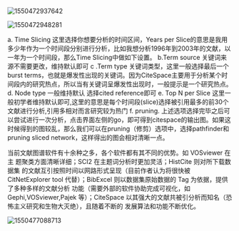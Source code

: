 ![1550472937642](C:\Users\zzz\AppData\Roaming\Typora\typora-user-images\1550472937642.png)

![1550472948281](C:\Users\zzz\AppData\Roaming\Typora\typora-user-images\1550472948281.png)

a. Time Slicing 这里选择你想要分析的时间区间，Years per Slice的意思是我用多少年作为一个时间段分别进行分析，比如我想分析1996年到2003年的文献，以一年为一个时间段，那么Time Slicing中做如下设置。
b.Term source 关键词来源不需要更改，维持默认即可
c .Term type 关键词类型，这里一般选择最后一个burst terms，也就是爆发性出现的关键词。因为CiteSpace主要用于分析某个时间段内的研究热点，所以当有关键词呈爆发性出现时，一般提示是一个研究热点。
d. Node type 一般维持默认 选择cited reference即可
e. Top N per Slice 这里一般初学者维持默认即可,这里的意思是每个时间段(slice)选择被引用最多的前30个文献进行分析,引用多相对而言研究较为热门
f. pruning. 上述选项选择完毕之后可以尝试进行一次分析，点击界面左侧的go，即可得到citespace的输出图。如果这时候得到的图较乱，那么我们可以在pruning（修剪）选项中，选择pathfinder和pruning sliced network，这样得出的图会相对清晰一点。

当前文献图谱软件有十余种之多，各个软件都有其不同的优势。如 VOSviewer 在主
题聚类方面清晰详细；SCI2 在主题词分析时更加灵活；HistCite 则对所下载数据集
的文献互引按照时间以网路形式呈现（目前作者认为将很快被 CitNetExplorer tool
代替）；BibExcel 则以数据集原始数据的 Tag 为依据，提供了多种多样的文献分析
功能（需要外部的软件协助完成可视化，如 Gephi,VOSviewer,Pajek 等）；CiteSpace
以其强大的文献共被引分析而知名（恐怖主义研究和生物大灭绝），且随着不断的
发展算法和功能不断优化。 



![1550477088713](C:\Users\zzz\AppData\Roaming\Typora\typora-user-images\1550477088713.png)